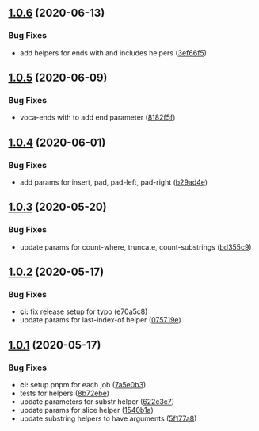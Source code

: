## [1.0.6](https://github.com/rajasegar/ember-voca/compare/v1.0.5...v1.0.6) (2020-06-13)


### Bug Fixes

* add helpers for ends with and includes helpers ([3ef66f5](https://github.com/rajasegar/ember-voca/commit/3ef66f5bb6b7b44873970c15160c75efec05822c))

## [1.0.5](https://github.com/rajasegar/ember-voca/compare/v1.0.4...v1.0.5) (2020-06-09)


### Bug Fixes

* voca-ends with to add end parameter ([8182f5f](https://github.com/rajasegar/ember-voca/commit/8182f5f76b12760569782e83d0291035758f095c))

## [1.0.4](https://github.com/rajasegar/ember-voca/compare/v1.0.3...v1.0.4) (2020-06-01)


### Bug Fixes

* add params for insert, pad, pad-left, pad-right ([b29ad4e](https://github.com/rajasegar/ember-voca/commit/b29ad4edb3bf35587bc8a3aeeb9ee339ebfe0111))

## [1.0.3](https://github.com/rajasegar/ember-voca/compare/v1.0.2...v1.0.3) (2020-05-20)


### Bug Fixes

* update params for count-where, truncate, count-substrings ([bd355c9](https://github.com/rajasegar/ember-voca/commit/bd355c9de8c1347a3af9e7a785a93c757d7fcfee))

## [1.0.2](https://github.com/rajasegar/ember-voca/compare/v1.0.1...v1.0.2) (2020-05-17)


### Bug Fixes

* **ci:** fix release setup for typo ([e70a5c8](https://github.com/rajasegar/ember-voca/commit/e70a5c83def453cf21f89cfa4259d94ca3a4533e))
* update params for last-index-of helper ([075719e](https://github.com/rajasegar/ember-voca/commit/075719e235fbc767d4ba5c88b1dcf5c3b727af45))

## [1.0.1](https://github.com/rajasegar/ember-voca/compare/v1.0.0...v1.0.1) (2020-05-17)


### Bug Fixes

* **ci:** setup pnpm for each job ([7a5e0b3](https://github.com/rajasegar/ember-voca/commit/7a5e0b3317c699502f4a35c17e8268af95b261ff))
* tests for helpers ([8b72ebe](https://github.com/rajasegar/ember-voca/commit/8b72ebe4e4b99cc5a8b66d2c186c22c881fe8674))
* update parameters for substr helper ([622c3c7](https://github.com/rajasegar/ember-voca/commit/622c3c73627096b0c043cd142ae651d6e690f51d))
* update params for slice helper ([1540b1a](https://github.com/rajasegar/ember-voca/commit/1540b1acec69cef73dd90b8cda16bd5634fde2c6))
* update substring helpers to have arguments ([5f177a8](https://github.com/rajasegar/ember-voca/commit/5f177a8e18ae1189e72344ff882c32bf88bc154a))
